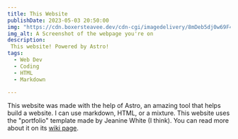 ```yaml
---
title: This Website
publishDate: 2023-05-03 20:50:00
img: "https://cdn.boxersteavee.dev/cdn-cgi/imagedelivery/8mDeb5dj0w69F4TILSzPUQ/62238e65-83d9-40e6-9f62-c0959ba8e100/public"
img_alt: A Screenshot of the webpage you're on
description:
 This website! Powered by Astro!
tags:
  - Web Dev
  - Coding
  - HTML
  - Markdown

---
```

This website was made with the help of Astro, an amazing tool that helps build a website. I can use markdown, HTML, or a mixture. This website uses the "portfolio" template made by Jeanine White (I think). You can read more about it on its [wiki page](https://wiki.boxersteavee.dev/projects/main-site).